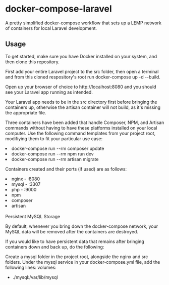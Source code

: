 <h1>docker-compose-laravel</h1>

A pretty simplified docker-compose workflow that sets up a LEMP network of containers for local Laravel development.

<h2>Usage</h2>

To get started, make sure you have Docker installed on your system, and then clone this repository.

First add your entire Laravel project to the src folder, then open a terminal and from this cloned respository's root run docker-compose up -d --build. 

Open up your browser of choice to http://localhost:8080 and you should see your Laravel app running as intended. 

Your Laravel app needs to be in the src directory first before bringing the containers up, otherwise the artisan container will not build, as it's missing the appropriate file.

Three containers have been added that handle Composer, NPM, and Artisan commands without having to have these platforms installed on your local computer. Use the following command templates from your project root, modifiying them to fit your particular use case:

<li>docker-compose run --rm composer update</li>
<li>docker-compose run --rm npm run dev</li>
<li>docker-compose run --rm artisan migrate</li>

Containers created and their ports (if used) are as follows:

<li>nginx - :8080</li>
<li>mysql - :3307</li>
<li>php - :9000</li></li>
<li>npm</li>
<li>composer</li>
<li>artisan</li><br>
Persistent MySQL Storage

By default, whenever you bring down the docker-compose network, your MySQL data will be removed after the containers are destroyed.

If you would like to have persistent data that remains after bringing containers down and back up, do the following:

Create a mysql folder in the project root, alongside the nginx and src folders.
Under the mysql service in your docker-compose.yml file, add the following lines:
volumes:
  - ./mysql:/var/lib/mysql
